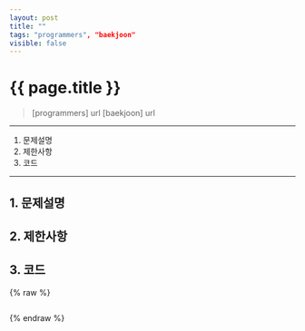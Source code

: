 ```yaml
---
layout: post
title: ""
tags: "programmers", "baekjoon"
visible: false
---
```


# {{ page.title }}
> [programmers] url
> [baekjoon] url

* * *

1. 문제설명
2. 제한사항
3. 코드

* * *

## 1. 문제설명

## 2. 제한사항

## 3. 코드

{% raw %}
```java
```
{% endraw %}